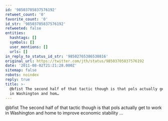 ```yaml
---
id: '98503705837576192'
retweet_count: '0'
favorite_count: '0'
id_str: '98503705837576192'
retweeted: false
entities:
  hashtags: []
  symbols: []
  user_mentions: []
  urls: []
in_reply_to_status_id_str: '98502765386530816'
original_url: https://twitter.com/jth/status/98503705837576192
date: '2011-08-02T21:21:28.000Z'
sitemap: false
robots: noindex
reply: true
title: >-
  @bfist The second half of that tactic though is that pols actually get to work
  in Washington and hom…
---
```


@bfist The second half of that tactic though is that pols actually get to work in Washington and home to improve economic stability ...